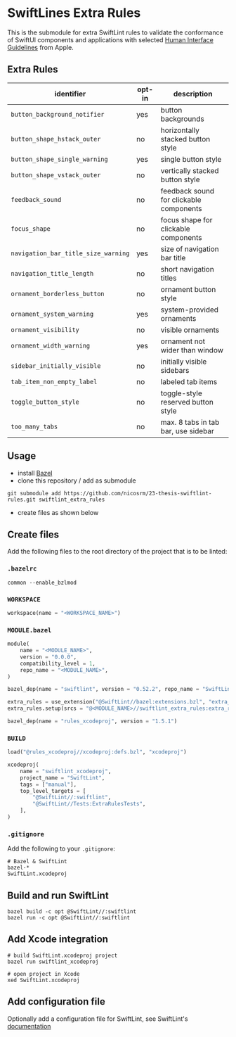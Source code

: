 # SwiftLines Extra Rules

This is the submodule for extra SwiftLint rules to validate the conformance of SwiftUI components and applications with selected [Human Interface Guidelines](https://developer.apple.com/design/human-interface-guidelines/) from Apple.


## Extra Rules

| identifier                          | opt-in | description                             |
|-------------------------------------|--------|-----------------------------------------|
| `button_background_notifier`        | yes    | button backgrounds                      |
| `button_shape_hstack_outer`         | no     | horizontally stacked button style       |
| `button_shape_single_warning`       | yes    | single button style                     |
| `button_shape_vstack_outer`         | no     | vertically stacked button style         |
| `feedback_sound`                    | no     | feedback sound for clickable components |
| `focus_shape`                       | no     | focus shape for clickable components    |
| `navigation_bar_title_size_warning` | yes    | size of navigation bar title            |
| `navigation_title_length`           | no     | short navigation titles                 |
| `ornament_borderless_button`        | no     | ornament button style                   |
| `ornament_system_warning`           | yes    | system-provided ornaments               |
| `ornament_visibility`               | no     | visible ornaments                       |
| `ornament_width_warning`            | yes    | ornament not wider than window          |
| `sidebar_initially_visible`         | no     | initially visible sidebars              |
| `tab_item_non_empty_label`          | no     | labeled tab items                       |
| `toggle_button_style`               | no     | toggle-style reserved button style      |
| `too_many_tabs`                     | no     | max. 8 tabs in tab bar, use sidebar     |


## Usage

- install [Bazel](https://bazel.build/install)
- clone this repository / add as submodule

```shell
git submodule add https://github.com/nicosrm/23-thesis-swiftlint-rules.git swiftlint_extra_rules
```

- create files as shown below


## Create files

Add the following files to the root directory of the project that is to be linted:

### `.bazelrc`

```
common --enable_bzlmod
```

### `WORKSPACE`

```python
workspace(name = "<WORKSPACE_NAME>")
```

### `MODULE.bazel`

```python
module(
    name = "<MODULE_NAME>",
    version = "0.0.0",
    compatibility_level = 1,
    repo_name = "<MODULE_NAME>",
)

bazel_dep(name = "swiftlint", version = "0.52.2", repo_name = "SwiftLint")

extra_rules = use_extension("@SwiftLint//bazel:extensions.bzl", "extra_rules")
extra_rules.setup(srcs = "@<MODULE_NAME>//swiftlint_extra_rules:extra_rules")

bazel_dep(name = "rules_xcodeproj", version = "1.5.1")
```

### `BUILD`

```python
load("@rules_xcodeproj//xcodeproj:defs.bzl", "xcodeproj")

xcodeproj(
    name = "swiftlint_xcodeproj",
    project_name = "SwiftLint",
    tags = ["manual"],
    top_level_targets = [
        "@SwiftLint//:swiftlint",
        "@SwiftLint//Tests:ExtraRulesTests",
    ],
)
```

### `.gitignore`
 
Add the following to your `.gitignore`:

```shell
# Bazel & SwiftLint
bazel-*
SwiftLint.xcodeproj
```


## Build and run SwiftLint

```shell
bazel build -c opt @SwiftLint//:swiftlint
bazel run -c opt @SwiftLint//:swiftlint
```


## Add Xcode integration

```shell
# build SwiftLint.xcodeproj project
bazel run swiftlint_xcodeproj

# open project in Xcode
xed SwiftLint.xcodeproj
```


## Add configuration file

Optionally add a configuration file for SwiftLint, see SwiftLint's [documentation](https://github.com/realm/SwiftLint/blob/main/README.md#configuration)
